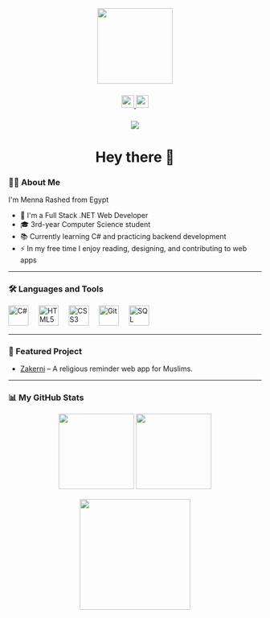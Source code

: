 <div align="center">
  <img height="150" src="https://media.giphy.com/media/M9gbBd9nbDrOTu1Mqx/giphy.gif"  />
</div>

###

<div align="center">
  <a href="https://www.linkedin.com/in/menna-rashed/" target="_blank">
    <img src="https://img.shields.io/static/v1?message=LinkedIn&logo=linkedin&label=&color=0077B5&logoColor=white&labelColor=&style=for-the-badge" height="25" />
  </a>
  <a href="mailto:menna_rashed@outlook.com">
    <img src="https://img.shields.io/static/v1?message=Email&logo=microsoft-outlook&label=&color=red&logoColor=white&labelColor=&style=for-the-badge" height="25" />
  </a>
</div>

###
<div align="center">
  <img src="https://visitor-badge.laobi.icu/badge?page_id=menna-rashed.menna-rashed" />
</div>

###

<h1 align="center">Hey there 👋</h1>



<h3 align="left">👩‍💻 About Me</h3>

<p align="left">
I'm Menna Rashed from Egypt 

- 🔭 I'm a Full Stack .NET Web Developer<br>
- 🎓 3rd-year Computer Science student<br>
- 📚 Currently learning C# and practicing backend development<br>
- ⚡ In my free time I enjoy reading, designing, and contributing to web apps
</p>



---
<h3 align="left">🛠 Languages and Tools</h3>

<div align="left">
  <img src="https://cdn.jsdelivr.net/gh/devicons/devicon/icons/csharp/csharp-original.svg" height="40" alt="C#" />
  <img width="12" />
  <img src="https://cdn.jsdelivr.net/gh/devicons/devicon/icons/html5/html5-original.svg" height="40" alt="HTML5" />
  <img width="12" />
  <img src="https://cdn.jsdelivr.net/gh/devicons/devicon/icons/css3/css3-original.svg" height="40" alt="CSS3" />
  <img width="12" />
  <img src="https://cdn.jsdelivr.net/gh/devicons/devicon/icons/git/git-original.svg" height="40" alt="Git" />
  <img width="12" />
  <img src="https://cdn.jsdelivr.net/gh/devicons/devicon/icons/mysql/mysql-original.svg" height="40" alt="SQL" />
</div>

---

### 🌟 Featured Project

- [Zakerni](https://saramedhat258.github.io/Zakrny/) – A religious reminder web app for Muslims.


---
<h3 align="left">📊 My GitHub Stats</h3>

<div align="center">
  <img src="https://github-readme-stats.vercel.app/api?username=mennarashed01
&show_icons=true&theme=dracula&include_all_commits=true&count_private=true" height="150" />
  <img src="https://github-readme-stats.vercel.app/api/top-langs/?username=mennarashed01
&layout=compact&theme=dracula" height="150" />
</div>

<br/>

<div align="center">
  <img src="https://streak-stats.demolab.com?user=mennarashed01
&locale=en&mode=daily&theme=dark&hide_border=false&border_radius=5&order=3" height="220" />
</div>

